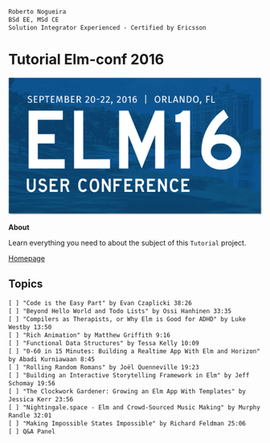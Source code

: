 ```
Roberto Nogueira  
BSd EE, MSd CE
Solution Integrator Experienced - Certified by Ericsson
```
# Tutorial Elm-conf 2016

![tutorial image](images/tutorial.png)

**About**

Learn everything you need to about the subject of this `Tutorial` project.

[Homepage](https://www.youtube.com/playlist?list=PLglJM3BYAMPH2zuz1nbKHQyeawE4SN0Cd)

## Topics
```
[ ] "Code is the Easy Part" by Evan Czaplicki 38:26 
[ ] "Beyond Hello World and Todo Lists" by Ossi Hanhinen 33:35 
[ ] "Compilers as Therapists, or Why Elm is Good for ADHD" by Luke Westby 13:50 
[ ] "Rich Animation" by Matthew Griffith 9:16  
[ ] "Functional Data Structures" by Tessa Kelly 10:09 
[ ] "0-60 in 15 Minutes: Building a Realtime App With Elm and Horizon" by Abadi Kurniawaan 8:45  
[ ] "Rolling Random Romans" by Joël Quenneville 19:23  
[ ] "Building an Interactive Storytelling Framework in Elm" by Jeff Schomay 19:56  
[ ] "The Clockwork Gardener: Growing an Elm App With Templates" by Jessica Kerr 23:56  
[ ] "Nightingale.space - Elm and Crowd-Sourced Music Making" by Murphy Randle 32:01  
[ ] "Making Impossible States Impossible" by Richard Feldman 25:06 
[ ] Q&A Panel
```
